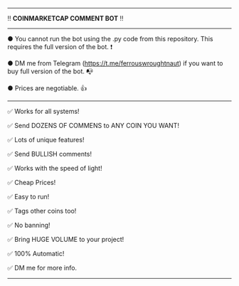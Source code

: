 ---------------------------------------------------------------------------------------------------------------

‼ **COINMARKETCAP COMMENT BOT** ‼

---------------------------------------------------------------------------------------------------------------

● You cannot run the bot using the .py code from this repository. This requires the full version of the bot. ❗

● DM me from Telegram (https://t.me/ferrouswroughtnaut) if you want to buy full version of the bot. 📭

● Prices are negotiable. 👍

---------------------------------------------------------------------------------------------------------------

✅ Works for all systems!

✅ Send DOZENS OF COMMENS to ANY COIN YOU WANT!

✅ Lots of unique features!

✅ Send BULLISH comments!

✅ Works with the speed of light!

✅ Cheap Prices!

✅ Easy to run!

✅ Tags other coins too!

✅ No banning!

✅ Bring HUGE VOLUME to your project!

✅ 100% Automatic!




✅ DM me for more info.

---------------------------------------------------------------------------------------------------------------
